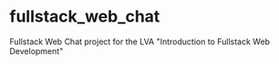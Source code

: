 # fullstack_web_chat
Fullstack Web Chat project for the LVA "Introduction to Fullstack Web Development"
